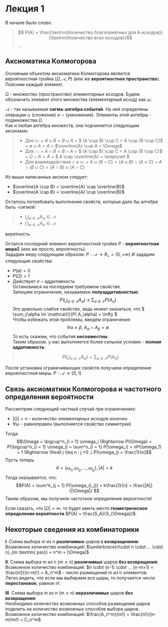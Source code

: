 # Лекция 1

В начале было слово:
>$$ P(A) = \frac{\textrm{Количество благоприятных для А исходов}}{\textrm{Количество всех исходов}}$$...


## Аксиоматика Колмогорова
Основным объектом аксиоматики Колмогорова является вероятностная тройка $(\Omega, \mathcal{A}, P)$ (или же  **вероятностное пространство**). Поясним каждый элемент.

$\Omega$ - множество (пространство) элементарных исходов. Будем обозначать элемент этого множества (элементарный исход) как $\omega$.

$\mathcal{A}$ - так называемая **сигма-алгебра событий**.
На ней определены операции $\cup$ (сложение) и $\cap$ (умножение). Элементы этой алгебры - подмножества $\Omega$.\
Как и любая алгебра множеств, она подчиняется следующим аксиомам:

>* Для $\cup$:
    + $A \cup B = B \cup A$
    + $ (A \cup B) \cup C = A \cup (B \cup C)$
    + $\emptyset \cup A = A$
    + $\overline{A} \cup A = \Omega$
>* Для $\cap$:
    + $A \cap B = B \cap A$
    + $ (A \cap B) \cap C = A \cap (B \cap C)$    
    + $\Omega \cap A = A$
    + $ A \cap \overline{A} = \emptyset $
>* Для взаимодействия $\cap$ и $\cup$:
    + $A \cup (B \cap C) = (A \cup B) \cap (A \cup C)$
    + $A \cap (B \cup C) = (A \cap B) \cup (A \cap C)$

Из выше написанных аксиом следует:
* $\overline{A \cup B} = \overline{A} \cap \overline{B}$
* $\overline{A \cap B} = \overline{A} \cup \overline{B}$

Осталось потребовать выполнение свойств, которые дало бы алгебре быть -сигмой:
>* $\bigcup_{\alpha \in \mathcal{I}} A_{\alpha} \in \mathcal{A}$
>* $\bigcap_{\alpha \in \mathcal{I}} A_{\alpha} \in \mathcal{A}$

верятность 

Остался последний элемент вероятностной тройки $P$ - **вероятностная мера**$ (или же просто, вероятность).\
Зададим меру следующим образом:
$P : \mathcal{A} \rightarrow R_+ = [0,+\infty)$
И зададим следующие свойства:
* $P(\emptyset) = 0$
* $P(\Omega) = 1$
* Действует $\sigma-аддитивность$\
Остановимся на последнем требуемом свойстве.\
Запишем ограничение, называемое **полуаддитивностью**:
$$P(\bigcup_{\alpha \in \mathcal{I}} A_\alpha) \leq \sum_{\alpha \in \mathcal{I}}P( A_\alpha) $$
Это довольно слабое свойство, ведь может оказаться, что $ \sum_{\alpha \in \mathcal{I}}P( A_\alpha) = \infty $\
Чтобы избежать этой проблемы, введём ограничение:
$$\forall \alpha \neq \beta ,\ A_{\alpha} \cap A_{\beta} = \emptyset$$
То есть скажем, что события **несовместны**.\
Таким образом, у нас выполняется более сильное условие - **полная аддитивность**:
>$$P(\bigcup_{\alpha \in \mathcal{I}} A_\alpha) = \sum_{\alpha \in \mathcal{I}}P( A_\alpha) $$

После установки ограничивающих свойств получаем определение вероятностной меры:
$P : \mathcal{A} \rightarrow [0,1]$

## Связь аксиоматики Колмогорова и частотного определения вероятности
Рассмотрим следующий частный случай при ограничениях:
* $|\Omega| = n$ - количество элементарных исходов конечно
* $\forall \omega$ - равноправен (выполняется свойство симметрии)

Тогда:
$$\Omega = \bigcup^n_{i = 1} \omega_i \Rightarrow P(\Omega) = P(\bigcup^n_{i = 1} \omega_i) = \sum^n_{i = 1} P(\omega_i) = nP(\omega_1) = 1 \Rightarrow \forall j \leq n : j >0 ,\ P(\omega_j) = \frac{1}{n}$$
Пусть теперь $$A = \{\omega_{i_1},\omega_{i_2},...,\omega_{i_k}\}, |A| = k$$
Тогда оказывается, что:
$$P(A) = \sum^k_{j = 1} P(\omega_{i_j}) = k\frac{1}{n} = \frac{|A|}{|\Omega|} $$
Таким образом, мы получили частотное определение вероятности!

Если сказать, что  $|\Omega| = \infty$, то будет иметь место **геометрическое определение вероятности** $P(A) = \frac{S_A}{S_{\Omega}}$.

## Некоторые сведения из комбинаторики
**I**. Схема выбора m из n **различимых** шаров **с возвращением**:\
Возможное количество комбинаций: $\underbrace{n\cdot n \cdot ... \cdot n}_{m \textrm{ раз}} = n^m = |\Omega|$

**II**. Схема выбора m из n  ($m \leq n$) **различимых** шаров  **без возвращения**:\
Возможное количество комбинаций: $n \cdot (n-1) \cdot ... (n-m+1) = \frac{n!}{(n-m)!} = A_n^m$ - число размещений m из n элементов.\
Легко видеть, что если мы выбираем все шары, то получается число **перестановок**, равное n!.

**III**. Схема выбора m из n  ($m \leq n$) **неразличимых** шаров  **без возвращения**:\
Необходимо количество возможных способов размещения шаров поделить на количество возможных способов выбора шаров.\
Возможное количество комбинаций: $\frac{A_n^m}{m!} = \frac{n!}{(n-m)!m!} = C_n^m$

 <!-- может, имеет смысл добавить задачки?-->